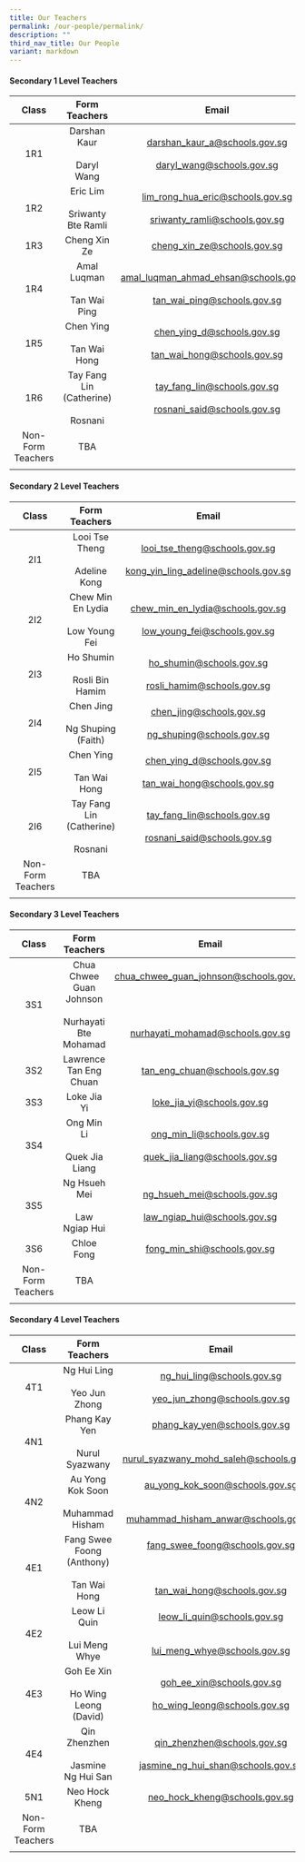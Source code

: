 ```yaml
---
title: Our Teachers
permalink: /our-people/permalink/
description: ""
third_nav_title: Our People
variant: markdown
---
```

#### Secondary 1 Level Teachers

| Class | Form Teachers | Email | 
|:---:|:---:|:---:|
| 1R1 |Darshan Kaur <br><br>Daryl Wang | darshan_kaur_a@schools.gov.sg<br><br>daryl_wang@schools.gov.sg|
| 1R2 | Eric Lim<br><br>Sriwanty Bte Ramli | lim_rong_hua_eric@schools.gov.sg<br><br> sriwanty_ramli@schools.gov.sg|
| 1R3 | Cheng Xin Ze |cheng_xin_ze@schools.gov.sg  |
| 1R4 | Amal Luqman<br><br>Tan Wai Ping | amal_luqman_ahmad_ehsan@schools.gov.sg<br><br>tan_wai_ping@schools.gov.sg |
| 1R5 | Chen Ying<br><br>Tan Wai Hong | chen_ying_d@schools.gov.sg<br><br>tan_wai_hong@schools.gov.sg |
| 1R6 | Tay Fang Lin (Catherine)<br><br>Rosnani | tay_fang_lin@schools.gov.sg<br><br>rosnani_said@schools.gov.sg |
| Non-Form Teachers | TBA |
|  |  |  |



#### Secondary 2 Level Teachers

| Class | Form Teachers | Email | 
|:---:|:---:|:---:|
| 2I1 |Looi Tse Theng <br><br>Adeline Kong | looi_tse_theng@schools.gov.sg<br><br>kong_yin_ling_adeline@schools.gov.sg|
| 2I2 | Chew Min En Lydia<br><br>Low Young Fei | chew_min_en_lydia@schools.gov.sg<br><br> low_young_fei@schools.gov.sg|
| 2I3 | Ho Shumin<br><br>Rosli Bin Hamim |ho_shumin@schools.gov.sg<br><br>rosli_hamim@schools.gov.sg  |
| 2I4 | Chen Jing<br><br>Ng Shuping (Faith) | chen_jing@schools.gov.sg<br><br>ng_shuping@schools.gov.sg |
| 2I5 | Chen Ying<br><br>Tan Wai Hong | chen_ying_d@schools.gov.sg<br><br>tan_wai_hong@schools.gov.sg |
| 2I6 | Tay Fang Lin (Catherine)<br><br>Rosnani | tay_fang_lin@schools.gov.sg<br><br>rosnani_said@schools.gov.sg |
| Non-Form Teachers | TBA |
|  |  |  |

#### Secondary 3 Level Teachers 

| Class | Form Teachers | Email |
|:---:|:---:|:---:|
| 3S1 | Chua Chwee Guan Johnson<br><br>Nurhayati Bte Mohamad | chua_chwee_guan_johnson@schools.gov.sg<br><br><br><br><br>nurhayati_mohamad@schools.gov.sg |
| 3S2 | Lawrence Tan Eng Chuan| tan_eng_chuan@schools.gov.sg|
| 3S3 | Loke Jia Yi| loke_jia_yi@schools.gov.sg|
| 3S4 | Ong Min Li<br><br>Quek Jia Liang | ong_min_li@schools.gov.sg <br><br> quek_jia_liang@schools.gov.sg|
3S5| Ng Hsueh Mei<br><br> Law Ngiap Hui | ng_hsueh_mei@schools.gov.sg<br><br>law_ngiap_hui@schools.gov.sg  |
| 3S6 | Chloe Fong | fong_min_shi@schools.gov.sg
| Non-Form Teachers| TBA | 
|  |  |  |


#### Secondary 4 Level Teachers

| Class | Form Teachers | Email |
|:---:|:---:|:---:|
| 4T1 | Ng Hui Ling <br><br> Yeo Jun Zhong| ng_hui_ling@schools.gov.sg <br><br>yeo_jun_zhong@schools.gov.sg |
| 4N1 |Phang Kay Yen<br><br>Nurul Syazwany | phang_kay_yen@schools.gov.sg<br><br><br>nurul_syazwany_mohd_saleh@schools.gov.sg |
| 4N2 | Au Yong Kok Soon<br><br>Muhammad Hisham | au_yong_kok_soon@schools.gov.sg<br><br><br>muhammad_hisham_anwar@schools.gov.sg |
| 4E1 | Fang Swee Foong (Anthony)<br><br>Tan Wai Hong | fang_swee_foong@schools.gov.sg<br><br><br><br>tan_wai_hong@schools.gov.sg|
| 4E2 | Leow Li Quin<br><br>Lui Meng Whye | leow_li_quin@schools.gov.sg<br><br><br>lui_meng_whye@schools.gov.sg |
| 4E3 | Goh Ee Xin <br><br>Ho Wing Leong (David)| goh_ee_xin@schools.gov.sg <br><br>ho_wing_leong@schools.gov.sg |
| 4E4 | Qin Zhenzhen <br><br> Jasmine Ng Hui San| qin_zhenzhen@schools.gov.sg <br><br> jasmine_ng_hui_shan@schools.gov.sg |
| 5N1 | Neo Hock Kheng | neo_hock_kheng@schools.gov.sg |
| Non-Form Teachers| TBA | 
|  |  |  |